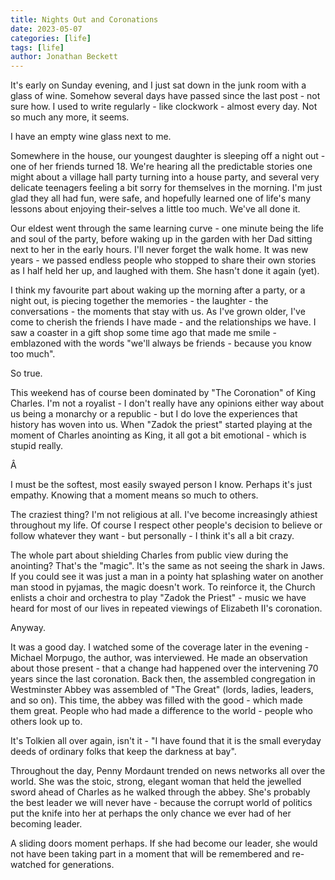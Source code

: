 ```yaml
---
title: Nights Out and Coronations
date: 2023-05-07
categories: [life]
tags: [life]
author: Jonathan Beckett
---
```


It's early on Sunday evening, and I just sat down in the junk room with a glass of wine. Somehow several days have passed since the last post - not sure how. I used to write regularly - like clockwork - almost every day. Not so much any more, it seems.

I have an empty wine glass next to me.

Somewhere in the house, our youngest daughter is sleeping off a night out - one of her friends turned 18. We're hearing all the predictable stories one might about a village hall party turning into a house party, and several very delicate teenagers feeling a bit sorry for themselves in the morning. I'm just glad they all had fun, were safe, and hopefully learned one of life's many lessons about enjoying their-selves a little too much. We've all done it.

Our eldest went through the same learning curve - one minute being the life and soul of the party, before waking up in the garden with her Dad sitting next to her in the early hours. I'll never forget the walk home. It was new years - we passed endless people who stopped to share their own stories as I half held her up, and laughed with them. She hasn't done it again (yet).

I think my favourite part about waking up the morning after a party, or a night out, is piecing together the memories - the laughter - the conversations - the moments that stay with us. As I've grown older, I've come to cherish the friends I have made - and the relationships we have. I saw a coaster in a gift shop some time ago that made me smile - emblazoned with the words "we'll always be friends - because you know too much".

So true.

This weekend has of course been dominated by "The Coronation" of King Charles. I'm not a royalist - I don't really have any opinions either way about us being a monarchy or a republic - but I do love the experiences that history has woven into us. When "Zadok the priest" started playing at the moment of Charles anointing as King, it all got a bit emotional - which is stupid really.

Â 

I must be the softest, most easily swayed person I know. Perhaps it's just empathy. Knowing that a moment means so much to others.

The craziest thing? I'm not religious at all. I've become increasingly athiest throughout my life. Of course I respect other people's decision to believe or follow whatever they want - but personally - I think it's all a bit crazy.

The whole part about shielding Charles from public view during the anointing? That's the "magic". It's the same as not seeing the shark in Jaws. If you could see it was just a man in a pointy hat splashing water on another man stood in pyjamas, the magic doesn't work. To reinforce it, the Church enlists a choir and orchestra to play "Zadok the Priest" - music we have heard for most of our lives in repeated viewings of Elizabeth II's coronation.

Anyway.

It was a good day. I watched some of the coverage later in the evening - Michael Morpugo, the author, was interviewed. He made an observation about those present - that a change had happened over the intervening 70 years since the last coronation. Back then, the assembled congregation in Westminster Abbey was assembled of "The Great" (lords, ladies, leaders, and so on). This time, the abbey was filled with the good - which made them great. People who had made a difference to the world - people who others look up to.

It's Tolkien all over again, isn't it - "I have found that it is the small everyday deeds of ordinary folks that keep the darkness at bay".

Throughout the day, Penny Mordaunt trended on news networks all over the world. She was the stoic, strong, elegant woman that held the jewelled sword ahead of Charles as he walked through the abbey. She's probably the best leader we will never have - because the corrupt world of politics put the knife into her at perhaps the only chance we ever had of her becoming leader.

A sliding doors moment perhaps. If she had become our leader, she would not have been taking part in a moment that will be remembered and re-watched for generations.